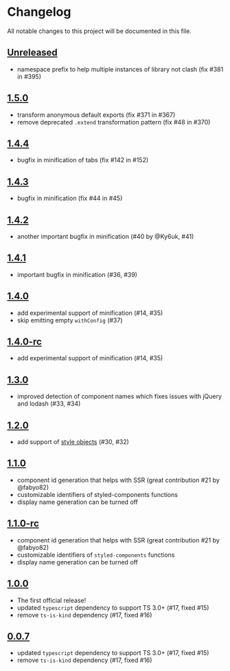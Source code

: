 # Changelog
All notable changes to this project will be documented in this file.

## [Unreleased]

- namespace prefix to help multiple instances of library not clash (fix #381 in #395)

## [1.5.0]

- transform anonymous default exports (fix #371 in #367)
- remove deprecated `.extend` transformation pattern (fix #48 in #370)

## [1.4.4]

- bugfix in minification of tabs (fix #142 in #152)

## [1.4.3]

- bugfix in minification (fix #44 in #45)

## [1.4.2]

- another important bugfix in minification (#40 by @Ky6uk, #41)

## [1.4.1]

- important bugfix in minification (#36, #39)

## [1.4.0]

- add experimental support of minification (#14, #35)
- skip emitting empty `withConfig` (#37)

## [1.4.0-rc]

- add experimental support of minification (#14, #35)

## [1.3.0]

- improved detection of component names which fixes issues with jQuery and lodash (#33, #34)

## [1.2.0]

- add support of [style objects](https://www.styled-components.com/docs/advanced#style-objects) (#30, #32)

## [1.1.0]

- component id generation that helps with SSR (great contribution #21 by @fabyo82)
- customizable identifiers of styled-components functions
- display name generation can be turned off

## [1.1.0-rc]

- component id generation that helps with SSR (great contribution #21 by @fabyo82)
- customizable identifiers of `styled-components` functions
- display name generation can be turned off

## [1.0.0]

- The first official release!
- updated `typescript` dependency to support TS 3.0+ (#17, fixed #15)
- remove `ts-is-kind` dependency (#17, fixed #16)

## [0.0.7]

- updated `typescript` dependency to support TS 3.0+ (#17, fixed #15)
- remove `ts-is-kind` dependency (#17, fixed #16)

[Unreleased]: https://github.com/igorbek/typescript-plugin-styled-components/compare/1.5.0...HEAD
[1.5.0]: https://github.com/igorbek/typescript-plugin-styled-components/compare/1.4.4...1.5.0
[1.4.4]: https://github.com/igorbek/typescript-plugin-styled-components/compare/1.4.3...1.4.4
[1.4.3]: https://github.com/igorbek/typescript-plugin-styled-components/compare/1.4.2...1.4.3
[1.4.2]: https://github.com/igorbek/typescript-plugin-styled-components/compare/1.4.1...1.4.2
[1.4.1]: https://github.com/igorbek/typescript-plugin-styled-components/compare/1.4.0...1.4.1
[1.4.0]: https://github.com/igorbek/typescript-plugin-styled-components/compare/1.3.0...1.4.0
[1.4.0-rc]: https://github.com/igorbek/typescript-plugin-styled-components/compare/1.3.0...1.4.0-rc
[1.3.0]: https://github.com/igorbek/typescript-plugin-styled-components/compare/1.2.0...1.3.0
[1.2.0]: https://github.com/igorbek/typescript-plugin-styled-components/compare/1.1.0...1.2.0
[1.1.0]: https://github.com/igorbek/typescript-plugin-styled-components/compare/v1.0.0...1.1.0
[1.1.0-rc]: https://github.com/igorbek/typescript-plugin-styled-components/compare/v1.0.0...1.1.0-rc
[1.0.0]: https://github.com/igorbek/typescript-plugin-styled-components/compare/v0.0.7...v1.0.0
[0.0.7]: https://github.com/igorbek/typescript-plugin-styled-components/compare/v0.0.6...v0.0.7
